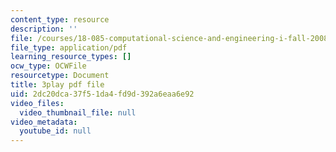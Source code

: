 ```yaml
---
content_type: resource
description: ''
file: /courses/18-085-computational-science-and-engineering-i-fall-2008/2dc20dca37f51da4fd9d392a6eaa6e92_4B9aIlwEZcQ.pdf
file_type: application/pdf
learning_resource_types: []
ocw_type: OCWFile
resourcetype: Document
title: 3play pdf file
uid: 2dc20dca-37f5-1da4-fd9d-392a6eaa6e92
video_files:
  video_thumbnail_file: null
video_metadata:
  youtube_id: null
---
```

